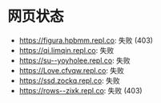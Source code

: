 # 网页状态
- https://figura.hpbmm.repl.co: 失败 (403)
- https://qi.limqin.repl.co: 失败
- https://su--yoyholee.repl.co: 失败
- https://Love.cfvqw.repl.co: 失败
- https://ssd.zockq.repl.co: 失败
- https://rows--zixk.repl.co: 失败 (403)

